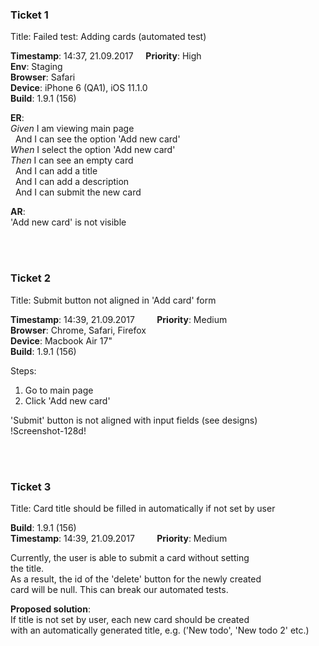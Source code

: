 ### Ticket 1
Title: Failed test: Adding cards (automated test)

**Timestamp**: 14:37, 21.09.2017    
**Priority**: High   
**Env**: Staging  
**Browser**: Safari  
**Device**: iPhone 6 (QA1), iOS 11.1.0  
**Build**: 1.9.1 (156)  

**ER**:  
_Given_ I am viewing main page  
&nbsp;&nbsp;And I can see the option 'Add new card'  
*When* I select the option 'Add new card'  
*Then* I can see an empty card  
&nbsp;&nbsp;And I can add a title  
&nbsp;&nbsp;And I can add a description  
&nbsp;&nbsp;And I can submit the new card  

**AR**:  
'Add new card' is not visible

&nbsp;  
&nbsp;  


### Ticket 2    
Title: Submit button not aligned in 'Add card' form  

**Timestamp**: 14:39, 21.09.2017         **Priority**: Medium  
**Browser**: Chrome, Safari, Firefox  
**Device**: Macbook Air 17"  
**Build**: 1.9.1 (156)  

Steps:  
1. Go to main page  
2. Click 'Add new card'  

'Submit' button is not aligned with input fields (see designs)  
!Screenshot-128d!  

&nbsp;  
&nbsp;  


### Ticket 3
Title: Card title should be filled in automatically if not set by user  

**Build**: 1.9.1 (156)  
**Timestamp**: 14:39, 21.09.2017         **Priority**: Medium  

Currently, the user is able to submit a card without setting    
the title.  
As a result, the id of the 'delete' button for the newly created   
card will be null. This can break our automated tests.  

**Proposed solution**:  
If title is not set by user, each new card should be created  
with an automatically generated title, e.g. ('New todo', 'New todo 2' etc.)    
